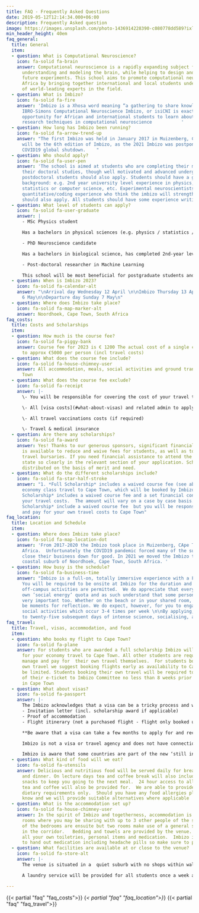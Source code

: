 ```yaml
---
title: FAQ - Frequently Asked Questions
date: 2019-05-12T12:14:34.000+06:00
description: Frequently Asked question
image: https://images.unsplash.com/photo-1436914228390-c080778dd589?ixlib=rb-1.2.1&ixid=MnwxMjA3fDB8MHxwaG90by1wYWdlfHx8fGVufDB8fHx8&auto=format&fit=crop&w=1500&q=95
min_header_height: 40em
faq_general:
  title: General
  item:
  - question: What is Computational Neuroscience?
    icon: fa-solid fa-brain
    answer: Computational neuroscience is a rapidly expanding subject focussed on
      understanding and modeling the brain, while helping to design and interpret
      future experiments. This school aims to promote computational neuroscience in
      Africa by bringing together international and local students under the tutelage
      of world-leading experts in the field.
  - question: What is Imbizo?
    icon: fa-solid fa-fire
    answer: 'Imbizo is a Xhosa word meaning “a gathering to share knowledge”. The
      IBRO-Simons Computational Neuroscience Imbizo, or isiCNI is exactly that: an
      opportunity for African and international students to learn about cutting edge
      research techniques in computational neuroscience           '
  - question: How long has Imbizo been running?
    icon: fa-solid fa-arrow-trend-up
    answer: "The first Imbizo was held in January 2017 in Muizenberg, Cape Town.\n2023
      will be the 6th edition of Imbizo, as the 2021 Imbizo was postponed during the
      COVID19 global shutdown.    "
  - question: Who should apply?
    icon: fa-solid fa-user-pen
    answer: 'The school is aimed at students who are completing their masters or beginning
      their doctoral studies, though well motivated and advanced undergraduates or
      postdoctoral students should also apply. Students should have a good quantitative
      background: e.g. 2nd year university level experience in physics, engineering,
      statistics or computer science, etc. Experimental neuroscientists with some
      quantitative/coding experience who think the imbizo will strengthen these skills
      should also apply. All students should have some experience writing code.'
  - question: What level of students can apply?
    icon: fa-solid fa-user-graduate
    answer: |
      - MSc Physics student

      Has a bachelors in physical sciences (e.g. physics / statistics / mathematics / computer science). Has taken 1st-year level courses in biology / electives in psychology, etc.

      - PhD Neuroscience candidate

      Has a bachelors in biological science, has completed 2nd-year level courses in statistics / applied mathematics / bioinformatics. Now in Masters/PhD. Has some experience writing code.

      - Post-doctoral researcher in Machine Learning

      This school will be most beneficial for postgraduate students and postdocs who want to fast track their education in the quantitative aspects of neuroscience.
  - question: When is Imbizo 2023?
    icon: fa-solid fa-calendar-alt
    answer: "\nArrival day Wednesday 12 April \n\nImbizo Thursday 13 April to Saturday
      6 May\n\nDeparture day Sunday 7 May\n"
  - question: Where does Imbizo take place?
    icon: fa-solid fa-map-marker-alt
    answer: Noordhoek, Cape Town, South Africa
faq_costs:
  title: Costs and Scholarships
  item:
  - question: How much is the course fee?
    icon: fa-solid fa-piggy-bank
    answer: Course fee for 2023 is € 1200 The actual cost of a single course fee amounts
      to approx €5000 per person (incl travel costs)
  - question: What does the course fee include?
    icon: fa-solid fa-house-chimney-user
    answer: All accommodation, meals, social activities and ground transport in Cape
      Town
  - question: What does the course fee exclude?
    icon: fa-solid fa-receipt
    answer: |-
      \- You will be responsible for covering the cost of your travel to and from Cape Town

      \- All [visa costs](#what-about-visas) and related admin to apply (see below for more information)

      \- All travel vaccinations costs (if required)

      \- Travel & medical insurance
  - question: Are there any scholarships?
    icon: fa-solid fa-award
    answer: Yes! Thanks to our generous sponsors, significant financial assistance
      is available to reduce and waive fees for students, as well as to provide some
      travel bursaries. If you need financial assistance to attend the Imbizo, please
      state so clearly in the relevant section of your application. Scholarships are
      distributed on the basis of merit and need.
  - question: What do the different scholarships include?
    icon: fa-solid fa-star-half-stroke
    answer: "1. *Full Scholarship* includes a waived course fee (see above) and your
      economy class travel to Cape Town, which will be booked by Imbizo \n\n2. *Partial
      Scholarship* includes a waived course fee and a set financial contribution towards
      your travel costs.  The amount will vary on a case by case basis.\n\n3. *Course
      Scholarship* include a waived course fee  but you will be responsible to book
      and pay for your own travel costs to Cape Town"
faq_location:
  title: Location and Schedule
  item:
  - question: Where does Imbizo take place?
    icon: fa-solid fa-map-location-dot
    answer: 'From 2017-2020 the Imbizo took place in Muizenberg, CApe Town, South
      Africa.  Unfortunately the COVID19 pandemic forced many of the suppliers to
      close their business down for good. In 2021 we moved the Imbizo to the quiet
      coastal suburb of Noordhoek, Cape Town, South Africa. '
  - question: How busy is the schedule?
    icon: fa-solid fa-business-time
    answer: "Imbizo is a full-on, totally immersive experience with a FULL schedule.
      You will be required to be onsite at Imbizo for the duration and no personal
      off-campus activities are permitted.  We do appreciate that everyone has their
      own ’social energy’ quota and as such understand that some personal time is
      very important too. Whether on the beach or in your shared room, there will
      be moments for reflection. We do expect, however, for you to engage in the planned
      social activities which occur 3-4 times per week \n\nBy applying, you commit
      to twenty-five subsequent days of intense science, socialising, and fun."
faq_travel:
  title: Travel, visas, accommodation, and food
  item:
  - question: Who books my flight to Cape Town?
    icon: fa-solid fa-plane
    answer: For students who are awarded a full scholarship Imbizo will book and pay
      for your economy travel to Cape Town. All other students are required to book,
      manage and pay for  their own travel themselves.  For students booking their
      own travel we suggest booking flights early as availability to Cape Town can
      be limited. Students booking their own travel will be required to send a copy
      of their e-ticket to Imbizo Committee no less than 8 weeks prior to arrival
      in Cape Town
  - question: What about visas?
    icon: fa-solid fa-passport
    answer: |-
      The Imbizo acknowledges that a visa can be a tricky process and we will provide supporting documents to make the process easier where we can. The documents we can provide are only:
      - Invitation letter (incl. scholarship award if applicable)
      - Proof of accommodation
      - Flight itinerary (not a purchased flight - flight only booked upon visa confirmation)

      **Be aware that a visa can take a few months to apply for and receive - apply as soon as you are accepted**

      Imbizo is not a visa or travel agency and does not have connections with SA Embassies in the various countries.  Responsibility remains on the student to find out their  individual visa requirements by contacting the SA Embassy in the country they live in.  Students must keep the Imbizo Committee up to date of the status of their visa application at all times.

      Imbizo is aware that some countries are part of the new ‘still in test stage’  e-visa program rolled out by the SA Dept Home Affairs.  Unfortunately this system ***does not work***, and we must request that all students apply in person at the SA Embassy in the country they live in.
  - question: What kind of food will we eat?
    icon: fa-solid fa-utensils
    answer: Delicious and nutritious food will be served daily for breakfast, lunch
      and dinner. On lecture days tea and coffee break will also include treats and
      snacks to keep you going to the next meal.  24 hour access to all important
      tea and coffee will also be provided for.  We are able to provide for vegetarian
      dietary requirements only.  Should you have any food allergies please let us
      know and we will provide suitable alternatives where applicable
  - question: What is the accommodation set up?
    icon: fa-solid fa-house-chimney-user
    answer: In the spirit of Imbizo and togetherness, accommodation is in shared dorm
      rooms where you may be sharing with up to 3 other people of the same sex.  Most
      of the bedrooms are ensuite but two rooms make use of a general shared bathroom
      in the corridor.   Bedding and towels are provided by the venue. Please bring
      all your own toiletries, personal items and medication.  Imbizo is not permitted
      to hand out medication including headache pills so make sure to pack some.
  - question: What facilities are available at or close to the venue?
    icon: fa-solid fa-store-alt
    answer: |-
      The venue is situated in a  quiet suburb with no shops within walking distance.  Imbizo will provide a shuttle service to the nearby shopping mall throughout Imbizo so you will be able to buy or replace anything you run out of or forgot to bring with you.  The mall has a pharmacy huge grocery store, clothing shops, cellular network shops, ATMs etc

      A laundry service will be provided for all students once a week at no additional cost.

---
```


{{< partial "faq" "faq_costs">}}
{_< partial "faq" "faq_location">}_}
{{< partial "faq" "faq_travel">}}